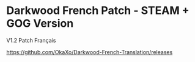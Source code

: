 # Darkwood French Patch - STEAM + GOG Version
 V1.2 Patch Français

https://github.com/OkaXo/Darkwood-French-Translation/releases
